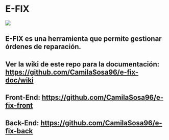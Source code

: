 # E-FIX

![](https://i.postimg.cc/rsgtCV7q/logo-copy.png)

## E-FIX es una herramienta que permite gestionar órdenes de reparación.

## Ver la wiki de este repo para la documentación: https://github.com/CamilaSosa96/e-fix-doc/wiki

## Front-End: https://github.com/CamilaSosa96/e-fix-front
## Back-End: https://github.com/CamilaSosa96/e-fix-back
